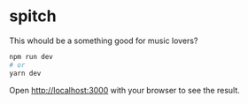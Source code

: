 # spitch

This whould be a something good for music lovers?

```bash
npm run dev
# or
yarn dev
```

Open [http://localhost:3000](http://localhost:3000) with your browser to see the result.
